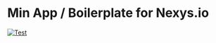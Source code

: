 # Min App / Boilerplate for Nexys.io

[![Test](https://github.com/nexys-system/boilerplate-app-min/actions/workflows/test.yml/badge.svg)](https://github.com/nexys-system/boilerplate-app-min/actions/workflows/test.yml)
